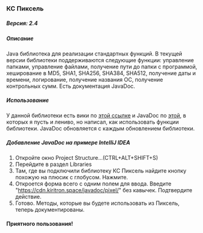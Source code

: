### **КС Пиксель**

##### Версия: 2.4
##### Описание
Java библиотека для реализации стандартных функций. В текущей версии библиотеки поддерживаются следующие функции: управление папками, управление файлами, получение пути до папки с программой, хеширование в MD5, SHA1, SHA256, SHA384, SHA512, получение даты и времени, логирование, получение названия ОС, получение контрольных сумм. Есть документация JavaDoc.

##### Использование
У данной библиотеки есть вики по [этой ссылке](https://bitbucket.org/kiritron/ks-piksel/wiki/Home) и JavaDoc по [этой](https://cdn.kiritron.space/javadoc/pixel/), в которых я пусть и лениво, но написал, как использовать функции библиотеки. JavaDoc обновляется с каждым обновлением библиотеки.

##### Добавление JavaDoc на примере IntelliJ IDEA
1. Откройте окно Project Structure...(CTRL+ALT+SHIFT+S)
2. Перейдите в раздел Libraries
3. Там, где вы подключили библиотеку КС Пиксель найдите кнопку похожую на плюсик с глобусом. Нажмите.
4. Откроется форма всего с одним полем для ввода. Введите "https://cdn.kiritron.space/javadoc/pixel/" без кавычек. Подтвердите действие.
5. Готово. Методы, которые вы будете использовать из Пиксель, теперь документированы.

#### Приятного пользования!
